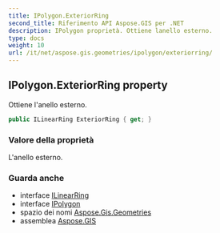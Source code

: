 ```yaml
---
title: IPolygon.ExteriorRing
second_title: Riferimento API Aspose.GIS per .NET
description: IPolygon proprietà. Ottiene lanello esterno.
type: docs
weight: 10
url: /it/net/aspose.gis.geometries/ipolygon/exteriorring/
---
```

## IPolygon.ExteriorRing property

Ottiene l'anello esterno.

```csharp
public ILinearRing ExteriorRing { get; }
```

### Valore della proprietà

L'anello esterno.

### Guarda anche

* interface [ILinearRing](../../ilinearring/)
* interface [IPolygon](../)
* spazio dei nomi [Aspose.Gis.Geometries](../../ipolygon/)
* assemblea [Aspose.GIS](../../../)


